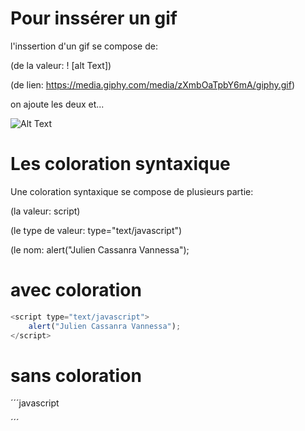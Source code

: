 Pour inssérer un gif
====================

l'inssertion d'un gif se compose de:

(de la valeur: ! [alt Text])

(de lien: https://media.giphy.com/media/zXmbOaTpbY6mA/giphy.gif)

on ajoute les deux et...

![Alt Text](https://media.giphy.com/media/zXmbOaTpbY6mA/giphy.gif)

Les coloration syntaxique
=========================

Une coloration syntaxique se compose de plusieurs partie:

(la valeur: script)

(le type de valeur: type="text/javascript")

(le nom: alert("Julien Cassanra Vannessa");


avec coloration
===============

```javascript
<script type="text/javascript">
    alert("Julien Cassanra Vannessa");
</script>
```
sans coloration
===============

´´´javascript
<script type="text/javascript">
    alert("Julien Cassanra Vannessa");
</script>
´´´